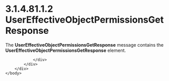 <html dir="LTR" xmlns:mshelp="http://msdn.microsoft.com/mshelp" xmlns:ddue="http://ddue.schemas.microsoft.com/authoring/2003/5" xmlns:xlink="http://www.w3.org/1999/xlink" xmlns:tool="http://www.microsoft.com/tooltip">
    <head>
        <meta http-equiv="Content-Type" content="text/html; CHARSET=utf-8"></meta>
        <meta name="save" content="history"></meta>
        <title>3.1.4.81.1.2 UserEffectiveObjectPermissionsGetResponse</title>
        <xml>
            <mshelp:toctitle title="3.1.4.81.1.2 UserEffectiveObjectPermissionsGetResponse"></mshelp:toctitle>
            <mshelp:rltitle title="[MS-SSMDSWS-15]: UserEffectiveObjectPermissionsGetResponse"></mshelp:rltitle>
            <mshelp:keyword index="A" term="594109b7-095c-40e8-8603-2b6adb59fa2a"></mshelp:keyword>
            <mshelp:attr name="DCSext.ContentType" value="open specification"></mshelp:attr>
            <mshelp:attr name="AssetID" value="594109b7-095c-40e8-8603-2b6adb59fa2a"></mshelp:attr>
            <mshelp:attr name="TopicType" value="kbRef"></mshelp:attr>
            <mshelp:attr name="DCSext.Title" value="[MS-SSMDSWS-15]: UserEffectiveObjectPermissionsGetResponse" />
        </xml>
    </head>
    <body>
        <div id="header">
            <h1 class="heading">3.1.4.81.1.2 UserEffectiveObjectPermissionsGetResponse</h1>
        </div>
        <div id="mainSection">
            <div id="mainBody">
                <div id="allHistory" class="saveHistory"></div>
                <div id="sectionSection0" class="section" name="collapseableSection">
                    

<p>The <b>UserEffectiveObjectPermissionsGetResponse</b> message
contains the <b>UserEffectiveObjectPermissionsGetResponse</b> element.</p>


                </div>
            </div>
        </div>
    </body>
</html>
